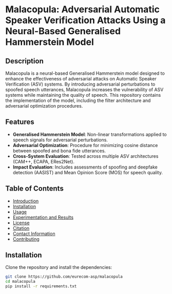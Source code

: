 # Malacopula: Adversarial Automatic Speaker Verification Attacks Using a Neural-Based Generalised Hammerstein Model

## Description

Malacopula is a neural-based Generalised Hammerstein model designed to enhance the effectiveness of adversarial attacks on Automatic Speaker Verification (ASV) systems. By introducing adversarial perturbations to spoofed speech utterances, Malacopula increases the vulnerability of ASV systems while maintaining the quality of speech. This repository contains the implementation of the model, including the filter architecture and adversarial optimization procedures.

## Features
- **Generalised Hammerstein Model**: Non-linear transformations applied to speech signals for adversarial perturbations.
- **Adversarial Optimization**: Procedure for minimizing cosine distance between spoofed and bona fide utterances.
- **Cross-System Evaluation**: Tested across multiple ASV architectures (CAM++, ECAPA, ERes2Net).
- **Impact Evaluation**: Includes assessments of spoofing and deepfake detection (AASIST) and Mean Opinion Score (MOS) for speech quality.

## Table of Contents
- [Introduction](#introduction)
- [Installation](#installation)
- [Usage](#usage)
- [Experimentation and Results](#experimentation-and-results)
- [License](#license)
- [Citation](#citation)
- [Contact Information](#contact-information)
- [Contributing](#contributing)

## Installation

Clone the repository and install the dependencies:

```bash
git clone https://github.com/eurecom-asp/malacopula
cd malacopula
pip install -r requirements.txt
